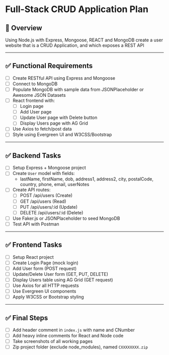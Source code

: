 # Full-Stack CRUD Application Plan

## 🧠 Overview
Using Node.js with Express, Mongoose, REACT and MongoDB create a user website that is a CRUD Application, and which exposes a REST API

---

## ✅ Functional Requirements
- [ ] Create RESTful API using Express and Mongoose
- [ ] Connect to MongoDB
- [ ] Populate MongoDB with sample data from JSONPlaceholder or Awesome JSON Datasets
- [ ] React frontend with:
  - [ ] Login page
  - [ ] Add User page
  - [ ] Update User page with Delete button
  - [ ] Display Users page with AG Grid
- [ ] Use Axios to fetch/post data
- [ ] Style using Evergreen UI and W3CSS/Bootstrap

---

## ✅ Backend Tasks
- [ ] Setup Express + Mongoose project
- [ ] Create `User` model with fields:
  - lastName, firstName, dob, address1, address2, city, postalCode, country, phone, email, userNotes
- [ ] Create API routes:
  - [ ] POST /api/users (Create)
  - [ ] GET /api/users (Read)
  - [ ] PUT /api/users/:id (Update)
  - [ ] DELETE /api/users/:id (Delete)
- [ ] Use Faker.js or JSONPlaceholder to seed MongoDB
- [ ] Test API with Postman

---

## ✅ Frontend Tasks
- [ ] Setup React project
- [ ] Create Login Page (mock login)
- [ ] Add User form (POST request)
- [ ] Update/Delete User form (GET, PUT, DELETE)
- [ ] Display Users table using AG Grid (GET request)
- [ ] Use Axios for all HTTP requests
- [ ] Use Evergreen UI components
- [ ] Apply W3CSS or Bootstrap styling

---

## ✅ Final Steps
- [ ] Add header comment in `index.js` with name and CNumber
- [ ] Add heavy inline comments for React and Node code
- [ ] Take screenshots of all working pages
- [ ] Zip project folder (exclude node_modules), named `CXXXXXXXX.zip`
